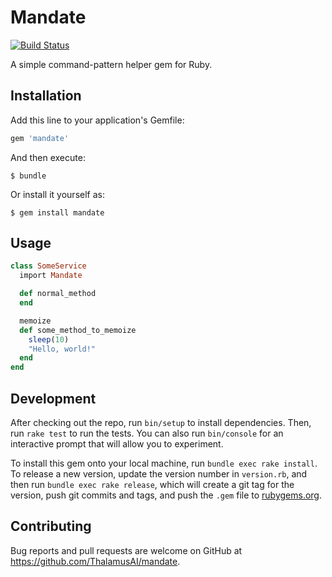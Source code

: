 # Mandate
[![Build Status](https://travis-ci.org/ThalamusAI/mandate.svg?branch=master)](https://travis-ci.org/ThalamusAI/mandate)

A simple command-pattern helper gem for Ruby.

## Installation

Add this line to your application's Gemfile:

```ruby
gem 'mandate'
```

And then execute:

    $ bundle

Or install it yourself as:

    $ gem install mandate

## Usage

```ruby
class SomeService
  import Mandate

  def normal_method
  end

  memoize
  def some_method_to_memoize
    sleep(10)
    "Hello, world!"
  end
end
```

## Development

After checking out the repo, run `bin/setup` to install dependencies. Then, run `rake test` to run the tests. You can also run `bin/console` for an interactive prompt that will allow you to experiment.

To install this gem onto your local machine, run `bundle exec rake install`. To release a new version, update the version number in `version.rb`, and then run `bundle exec rake release`, which will create a git tag for the version, push git commits and tags, and push the `.gem` file to [rubygems.org](https://rubygems.org).

## Contributing

Bug reports and pull requests are welcome on GitHub at https://github.com/ThalamusAI/mandate.
